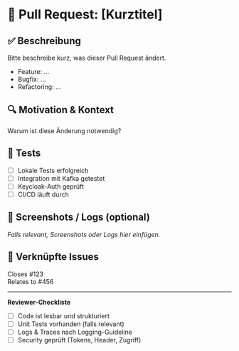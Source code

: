 # 🚀 Pull Request: [Kurztitel]

## ✅ Beschreibung

Bitte beschreibe kurz, was dieser Pull Request ändert.

- Feature: ...
- Bugfix: ...
- Refactoring: ...

## 🔍 Motivation & Kontext

Warum ist diese Änderung notwendig?

## 🧪 Tests

- [ ] Lokale Tests erfolgreich
- [ ] Integration mit Kafka getestet
- [ ] Keycloak-Auth geprüft
- [ ] CI/CD läuft durch

## 📸 Screenshots / Logs (optional)

_Falls relevant, Screenshots oder Logs hier einfügen._

## 📎 Verknüpfte Issues

Closes #123  
Relates to #456

---

**Reviewer-Checkliste**

- [ ] Code ist lesbar und strukturiert
- [ ] Unit Tests vorhanden (falls relevant)
- [ ] Logs & Traces nach Logging-Guideline
- [ ] Security geprüft (Tokens, Header, Zugriff)
